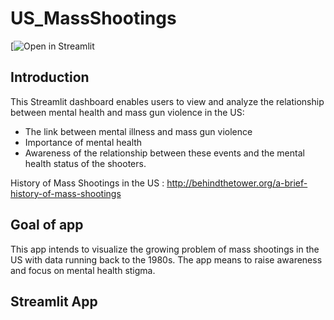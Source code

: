 # US_MassShootings

[![Open in Streamlit](https://analytics-of-us-mass-shootings-1983-2023.streamlit.app/)

## Introduction
This Streamlit dashboard enables users to view and analyze the relationship between mental health and mass gun violence in the US:
- The link between mental illness and mass gun violence
- Importance of mental health 
- Awareness of the relationship between these events and the mental health status of the shooters. 

History of Mass Shootings in the US : http://behindthetower.org/a-brief-history-of-mass-shootings 

## Goal of app  

This app intends to visualize the growing problem of mass shootings in the US with data running back to the 1980s. 
The app means to raise awareness and focus on mental health stigma. 

## Streamlit App



